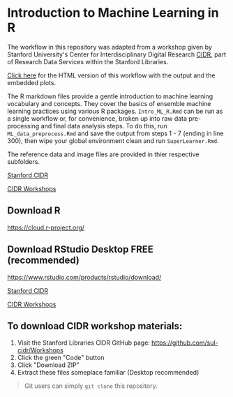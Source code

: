 # Introduction to Machine Learning in R

The workflow in this repository was adapted from a workshop given by Stanford University's Center for Interdisciplinary Digital Research [CIDR](https://cidr.stanford.edu/), part of Research Data Services within the Stanford Libraries. 

[Click here](https://htmlpreview.github.io/?https://github.com/nshanian/Documents/blob/main/Intro-ML-R.html) for the HTML version of this workflow with the output and the embedded plots.

The R markdown files provide a gentle introduction to machine learning vocabulary and concepts. They cover the basics of ensemble machine learning practices using various R packages. `Intro_ML_R.Rmd` can be run as a single workflow or, for convenience, broken up into raw data pre-processing and final data analysis steps. To do this, run `ML_data_preprocess.Rmd` and save the output from steps 1 - 7 (ending in line 300), then wipe your global environment clean and run `SuperLearner.Rmd`. 

The reference data and image files are provided in thier respective subfolders. 

[Stanford CIDR](https://library.stanford.edu/libraries/software-and-services-data-science-ssds)

[CIDR Workshops](https://cidr.stanford.edu/workshops/)

## Download R
https://cloud.r-project.org/

## Download RStudio Desktop FREE (recommended)
https://www.rstudio.com/products/rstudio/download/

[Stanford CIDR](https://library.stanford.edu/libraries/software-and-services-data-science-ssds)

[CIDR Workshops](https://cidr.stanford.edu/workshops/)

## To download CIDR workshop materials:

1. Visit the Stanford Libraries CIDR GitHub page: https://github.com/sul-cidr/Workshops
2. Click the green "Code" button
3. Click "Download ZIP"
4. Extract these files someplace familiar (Desktop recommended)

> Git users can simply `git clone` this repository.
